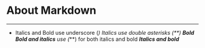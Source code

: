 # About Markdown
---
- Italics and Bold
use underscore (_) _Italics_
use double asterisks (**) **Bold**
**_Bold and italics_**
use (_**) for both italics and bold _**Italics and bold**_